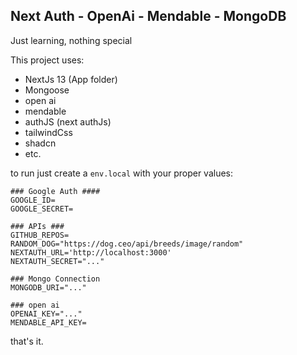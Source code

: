 ## Next Auth - OpenAi - Mendable - MongoDB

Just learning, nothing special

This project uses:

- NextJs 13 (App folder)
- Mongoose
- open ai
- mendable
- authJS (next authJs)
- tailwindCss
- shadcn
- etc.

to run just create a `env.local` with your proper values:

```
### Google Auth ####
GOOGLE_ID=
GOOGLE_SECRET=

### APIs ###
GITHUB_REPOS=
RANDOM_DOG="https://dog.ceo/api/breeds/image/random"
NEXTAUTH_URL='http://localhost:3000'
NEXTAUTH_SECRET="..."

### Mongo Connection
MONGODB_URI="..."

### open ai
OPENAI_KEY="..."
MENDABLE_API_KEY=
```

that's it.
